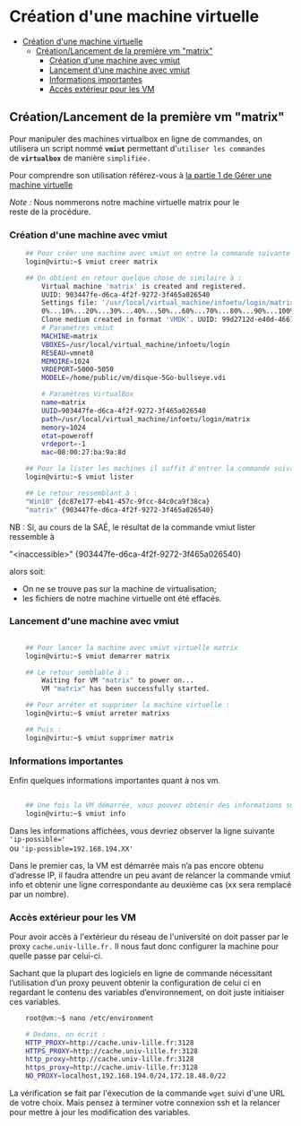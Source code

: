 
# Création d'une machine virtuelle

- [Création d'une machine virtuelle](#création-dune-machine-virtuelle)
  - [Création/Lancement de la première vm "matrix"](#créationlancement-de-la-première-vm-matrix)
    - [Création d'une machine avec vmiut](#création-dune-machine-avec-vmiut)
    - [Lancement d'une machine avec vmiut](#lancement-dune-machine-avec-vmiut)
    - [Informations importantes](#informations-importantes)
    - [Accès extérieur pour les VM](#accès-extérieur-pour-les-vm)

## Création/Lancement de la première vm "matrix"

Pour manipuler des machines virtualbox en ligne de commandes, on</br>
utilisera un script nommé **`vmiut`** permettant d'`utiliser les commandes`</br>
de **`virtualbox`** de manière `simplifiée.`

Pour comprendre son utilisation référez-vous à [la partie 1 de Gérer une machine virtuelle](Journal01.md#gérer-les-machines-virtuelles)

_*Note :*_ Nous nommerons notre machine virtuelle matrix pour le</br>
reste de la procédure.

### Création d'une machine avec vmiut

```bash
    ## Pour créer une machine avec vmiut on entre la commande suivante
    login@virtu:~$ vmiut creer matrix

    ## On obtient en retour quelque chose de similaire à : 
        Virtual machine 'matrix' is created and registered.
        UUID: 903447fe-d6ca-4f2f-9272-3f465a026540
        Settings file: '/usr/local/virtual_machine/infoetu/login/matrix/matrix.vbox'
        0%...10%...20%...30%...40%...50%...60%...70%...80%...90%...100%
        Clone medium created in format 'VMDK'. UUID: 99d2712d-e40d-4661-995f-b1147131414b
        # Paramètres vmiut
        MACHINE=matrix
        VBOXES=/usr/local/virtual_machine/infoetu/login
        RESEAU=vmnet8
        MEMOIRE=1024
        VRDEPORT=5000-5050
        MODELE=/home/public/vm/disque-5Go-bullseye.vdi

        # Paramètres VirtualBox
        name=matrix
        UUID=903447fe-d6ca-4f2f-9272-3f465a026540
        path=/usr/local/virtual_machine/infoetu/login/matrix
        memory=1024
        etat=poweroff
        vrdeport=-1
        mac=08:00:27:ba:9a:8d

    ## Pour la lister les machines il suffit d'entrer la commande suivante :
    login@virtu:~$ vmiut lister

    ## Le retour ressemblant à :
    "Win10" {dc87e177-eb41-457c-9fcc-84c0ca9f38ca}
    "matrix" {903447fe-d6ca-4f2f-9272-3f465a026540}

```

NB : Si, au cours de la SAÉ, le résultat de la commande vmiut lister ressemble à

"<inaccessible\>" {903447fe-d6ca-4f2f-9272-3f465a026540}

alors soit:

- On ne se trouve pas sur la machine de virtualisation;
- les fichiers de notre machine virtuelle ont été effacés.

### Lancement d'une machine avec vmiut

```bash

    ## Pour lancer la machine avec vmiut virtuelle matrix
    login@virtu:~$ vmiut demarrer matrix

    ## Le retour semblable à :
        Waiting for VM "matrix" to power on...
        VM "matrix" has been successfully started.

    ## Pour arrêter et supprimer la machine virtuelle :
    login@virtu:~$ vmiut arreter matrixs

    ## Puis :
    login@virtu:~$ vmiut supprimer matrix
```

### Informations importantes

Enfin quelques informations importantes quant à nos vm.

```bash
    
    ## Une fois la VM démarrée, vous pouvez obtenir des informations sur elle en utilisant :
    login@virtu:~$ vmiut info

```

Dans les informations affichées, vous devriez observer la ligne suivante `'ip-possible='` <br/> ou `'ip-possible=192.168.194.XX'`

Dans le premier cas, la VM est démarrée mais n’a pas encore obtenu d’adresse IP, il faudra attendre un peu avant de relancer la commande vmiut info et obtenir une ligne correspondante au deuxième cas (xx sera remplacé par un nombre).

### Accès extérieur pour les VM

Pour avoir accès à l'extérieur du réseau de l'université on doit passer par le proxy `cache.univ-lille.fr.`
    Il nous faut donc configurer la machine pour quelle passe par celui-ci.

Sachant que la plupart des logiciels en ligne de commande nécessitant l’utilisation d’un proxy peuvent obtenir la configuration de celui ci en regardant le contenu des variables d’environnement, on doit juste initiaiser ces variables.

```bash
    root@vm:~$ nano /etc/environment

    # Dedans, on écrit :
    HTTP_PROXY=http://cache.univ-lille.fr:3128
    HTTPS_PROXY=http://cache.univ-lille.fr:3128
    http_proxy=http://cache.univ-lille.fr:3128
    https_proxy=http://cache.univ-lille.fr:3128
    NO_PROXY=localhost,192.168.194.0/24,172.18.48.0/22

```

La vérification se fait par l'éxecution de la commande `wget` suivi d'une URL de votre choix. Mais pensez à terminer votre connexion ssh et la relancer pour mettre à jour les modification des variables.